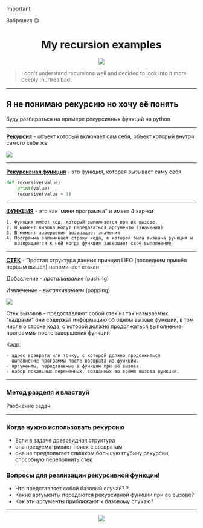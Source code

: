 > [!IMPORTANT]
> Заброшка 😌

<h1 align="center">My recursion examples</h1> 
<p align="center">

<img src="https://badges.frapsoft.com/os/v1/open-source.svg?v=103" >
<br>

> I don't understand recursions well and decided to look into it more deeply :hurtrealbad:
---
</p>

## Я не понимаю рекурсию но хочу её понять
буду разбираться на примере рекурсивных функций на python

---

[**Рекурсия**](https://en.wikipedia.org/wiki/Recursion) - объект который включает сам себя, объект который внутри самого себя же 

<img src="http://pydev.ru/wp-content/uploads/2017/04/rekursiya.jpg">

---

[**Рекурсивная функция**](#я-не-понимаю-рекурсию-но-хочу-её-понять) - это функция, которая вызывает саму себя

```python
def recursive(value):
    print(value)
    recursive(value + 1)
 ```

---

[**ФУНКЦИЯ**](#) - это как 'мини программа" и имеет 4 хар-ки
    
    1. Функция имеет код, который выполняется при их вызове.
    2. В момент вызова могут передаваться аргументы (значения)
    3. В момент завершения возвращает значения 
    4. Программа запоминает строку кода, в которой была вызвана функция и
       возвращается к ней когда функция завершает своё выполнение

---

[**СТЕК**](#) - Простая структура данных принцип LIFO (последним пришёл первым вышел) напоминает стакан

Добавление - *проталкивание*  (pushing)

Извлечение - *выталкиванием*  (popping)

<img src='https://cdn.otus.ru/media/public/ef/97/1stack-20219-ef97b7.jpg'>

Стек вызовов - предоставляют собой стек из так называемых "кадрами" они содержат информацию об одном вызове функции, в том числе о строке кода, с которой должно продолжаться выполнение программы после завершения функции

Кадр:

    - адрес возврата или точку, с которой должно продолжиться 
      выполнение программы после возврата из функции.
    - аргументы, передаваемые в функцию при её вызове.
    - набор локальных переменных, созданных во время вызова функции.


---

### Метод разделя и властвуй

Разбиение задач 


---
### Когда нужно использовать рекурсию
- Если в задаче древовидная структура
- она предусматривает поиск с возвратам
- она не предполагает слишком большую глубину рекурсии, способную переполнить стек

### Вопросы для реализации рекурсивной функции! 
- Что представляет собой базовый случай? ?
- Какие аргументы передаются рекурсивной функции при ее вызове?
- Как эти аргументы приближают к базовому случаю? 

 
---
<p align="center">
<img src="https://img.shields.io/badge/made%20by-naivrick-blue?logo=googlecardboard&logoColor=f5f5f5">  
</p>
